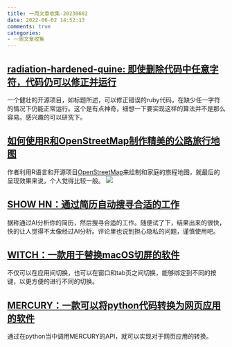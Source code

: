 ```yaml
---
title: 一周文章收集-20230602
date: 2022-06-02 14:52:13
comments: true
categories: 
- 一周文章收集
---
```


## [radiation-hardened-quine: 即使删除代码中任意字符，代码仍可以修正并运行](https://github.com/mame/radiation-hardened-quine)
一个健壮的开源项目，如标题所述，可以修正错误的ruby代码，在缺少任一字符的情况下仍能正常运行。这个是有点神奇，细想一下要实现这样的算法并不是那么容易。感兴趣的可以研究下。

## [如何使用R和OpenStreetMap制作精美的公路旅行地图](https://www.andrewheiss.com/blog/2023/06/01/geocoding-routing-openstreetmap-r/)
作者利用R语言和开源项目[OpenStreetMap](https://www.openstreetmap.org/)来绘制和家庭的旅程地图，就最后的呈现效果来说，个人觉得比较一般。
![](openstreetmap.png)

## [SHOW HN：通过简历自动搜寻合适的工作](https://hnresumetojobs.com/)
据称通过AI分析你的简历，然后搜寻合适的工作。随便试了下，结果出来的很快，快的让人觉得不太像经过AI分析。评论里也说到担心隐私的问题，谨慎使用吧。

## [WITCH：一款用于替换macOS切屏的软件](https://manytricks.com/witch/)
不仅可以在应用间切换，也可以在窗口和tab页之间切换，能够绑定到不同的按键，以更方便的进行不同的切换。

## [MERCURY：一款可以将python代码转换为网页应用的软件](https://runmercury.com/)
通过在python当中调用MERCURY的API，就可以实现对于网页应用的转换。